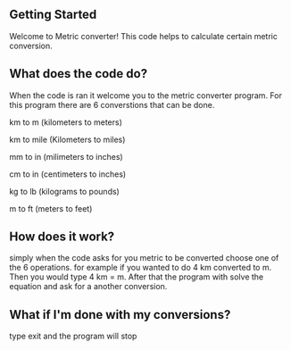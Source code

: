 ## Getting Started

Welcome to Metric converter! This code helps to calculate certain metric conversion.

## What does the code do?

When the code is ran it welcome you to the metric converter program. For this program there are 6 converstions that can be done.

km to m (kilometers to meters)

km to mile (Kilometers to miles)

mm to in (milimeters to inches)

cm to in (centimeters to inches)

kg to lb (kilograms to pounds)

m to ft (meters to feet)

## How does it work?

simply when the code asks for you metric to be converted choose one of the 6 operations.
for example if you wanted to do 4 km converted to m. Then you would type 4 km = m.
After that the program with solve the equation and ask for a another conversion.

## What if I'm done with my conversions?

type exit and the program will stop

